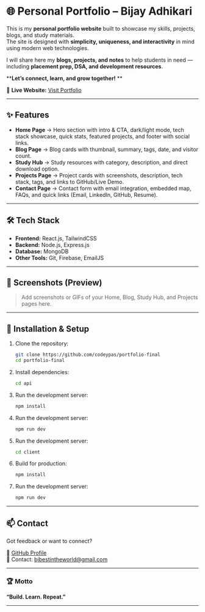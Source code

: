 # 🌐 Personal Portfolio – Bijay Adhikari

This is my **personal portfolio website** built to showcase my skills, projects, blogs, and study materials.  
The site is designed with **simplicity, uniqueness, and interactivity** in mind using modern web technologies.  

I will share here my **blogs, projects, and notes** to help students in need — including **placement prep, DSA, and development resources**. 

****Let’s connect, learn, and grow together!** ** 

🔗 **Live Website:** [Visit Portfolio](https://bijayadhikari28.com.np/)



---

## ✨ Features

- **Home Page** → Hero section with intro & CTA, dark/light mode, tech stack showcase, quick stats, featured projects, and footer with social links.  
- **Blog Page** → Blog cards with thumbnail, summary, tags, date, and visitor count.  
- **Study Hub** → Study resources with category, description, and direct download option.  
- **Projects Page** → Project cards with screenshots, description, tech stack, tags, and links to GitHub/Live Demo.  
- **Contact Page** → Contact form with email integration, embedded map, FAQs, and quick links (Email, LinkedIn, GitHub, Resume).  

--- 

## 🛠️ Tech Stack

- **Frontend:** React.js, TailwindCSS 
- **Backend:** Node.js, Express.js  
- **Database:** MongoDB  
- **Other Tools:** Git, Firebase, EmailJS  

---

## 📸 Screenshots (Preview)
> Add screenshots or GIFs of your Home, Blog, Study Hub, and Projects pages here.

---

## 🚀 Installation & Setup

1. Clone the repository:
   ```bash
   git clone https://github.com/codeypas/portfolio-final
   cd portfolio-final
   ```

2. Install dependencies:
   ```bash
   cd api
   ```
   
3. Run the development server:
   ```bash
   npm install
   ```

4. Run the development server:
   ```bash
   npm run dev
   ```
   
5. Run the development server:
   ```bash
   cd client
   ```

6. Build for production:
   ```bash
   npm install
   ```
7. Run the development server:
   ```bash
   npm run dev
   ```

---

## 📫 Contact

Got feedback or want to connect?

📌 [GitHub Profile](https://github.com/codeypas)  
📧 Contact: bjbestintheworld@gmail.com  

---
### 🏆 Motto  
**“Build. Learn. Repeat.”**

---
